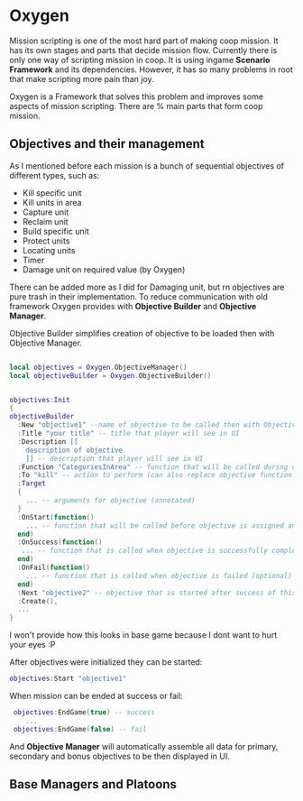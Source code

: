 # Oxygen

Mission scripting is one of the most hard part of making coop mission.
It has its own stages and parts that decide mission flow.
Currently there is only one way of scripting mission in coop. It is using ingame **Scenario Framework** and its dependencies.
However, it has so many problems in root that make scripting more pain than joy.

Oxygen is a Framework that solves this problem and improves some aspects of mission scripting.
There are % main parts that form coop mission.

## Objectives and their management

As I mentioned before each mission is a bunch of sequential objectives of different types, such as:

* Kill specific unit
* Kill units in area
* Capture unit
* Reclaim unit
* Build specific unit
* Protect units
* Locating units
* Timer
* Damage unit on required value (by Oxygen)

There can be added more as I did for Damaging unit, but rn objectives are pure trash in their implementation.
To reduce communication with old framework Oxygen provides with **Objective Builder** and **Objective Manager**.

Objective Builder simplifies creation of objective to be loaded then with Objective Manager.

```lua

local objectives = Oxygen.ObjectiveManager()
local objectiveBuilder = Oxygen.ObjectiveBuilder()


objectives:Init
{
objectiveBuilder
  :New "objective1" --name of objective to be called then with ObjectiveManager
  :Title "your title" -- title that player will see in UI
  :Description [[
    description of objective
    ]] -- description that player will see in UI
  :Function "CategoriesInArea" -- function that will be called during objective start (annotated string)
  :To "kill" -- action to perform (can also replace objective function if wasnt specified) (also annotated)
  :Target
  {
    ... -- arguments for objective (annotated)
  }
  :OnStart(function()
    ... -- function that will be called before objective is assigned and actually started, can return table with arguments for Target (useful when specific unit required for objective)
  end)
  :OnSuccess(function()
   ... -- function that is called when objective is successfully complete
  end)
  :OnFail(function()
    ... -- function that is called when objective is failed (optional)
  end)
  :Next "objective2" -- objective that is started after success of this one (optional)
  :Create(),
  ...
}

```

I won't provide how this looks in base game because I dont want to hurt your eyes :P

After objectives were initialized they can be started:

```lua
objectives:Start "objective1"
```

When mission can be ended at success or fail:

```lua
 objectives:EndGame(true) -- success
    ...
 objectives:EndGame(false) -- fail
```

And **Objective Manager** will automatically assemble all data for primary, secondary and bonus objectives to be then displayed in UI.

## Base Managers and Platoons

